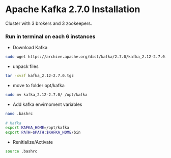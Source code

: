 
# Apache Kafka 2.7.0 Installation
Cluster with 3 brokers and 3 zookeepers.

### Run in terminal on each 6 instances 

* Download Kafka 
```bash
sudo wget https://archive.apache.org/dist/kafka/2.7.0/kafka_2.12-2.7.0.tgz
```

* unpack files
```bash
tar -xvzf kafka_2.12-2.7.0.tgz
```

* move to folder opt/kafka 
```bash
sudo mv kafka_2.12-2.7.0/ /opt/kafka 
```

* Add kafka envirnoment variables 
```bash  
nano .bashrc
 
# Kafka 
export KAFKA_HOME=/opt/kafka
export PATH=$PATH:$KAFKA_HOME/bin
```     

* Renitialize/Activate
```bash   
source .bashrc
``` 
